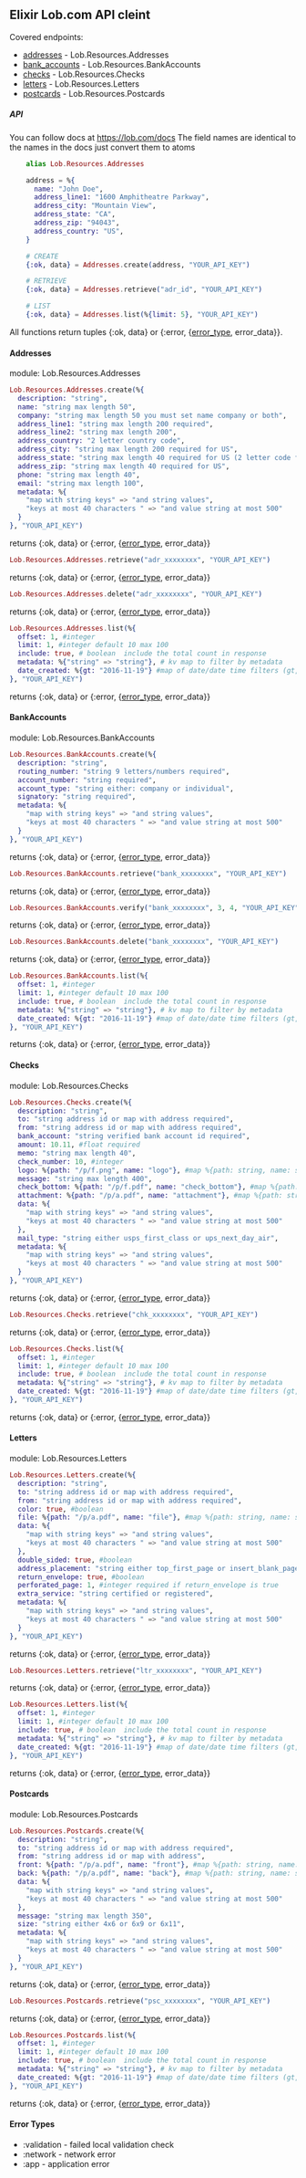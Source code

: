 ## Elixir Lob.com API cleint

Covered endpoints:
* [addresses](#addresses) - Lob.Resources.Addresses
* [bank_accounts](#bankaccounts) - Lob.Resources.BankAccounts
* [checks](#checks) - Lob.Resources.Checks
* [letters](#letters) - Lob.Resources.Letters
* [postcards](#postcards) - Lob.Resources.Postcards




##### API
You can follow docs at
https://lob.com/docs
The field names are identical to the names in the docs just convert them to atoms
```elixir
	alias Lob.Resources.Addresses

    address = %{
      name: "John Doe",
      address_line1: "1600 Amphitheatre Parkway",
      address_city: "Mountain View",
      address_state: "CA",
      address_zip: "94043",
      address_country: "US",
    }

    # CREATE
    {:ok, data} = Addresses.create(address, "YOUR_API_KEY")

    # RETRIEVE
    {:ok, data} = Addresses.retrieve("adr_id", "YOUR_API_KEY")

    # LIST
    {:ok, data} = Addresses.list(%{limit: 5}, "YOUR_API_KEY")
```

 All functions return tuples {:ok, data} or {:error, {[error_type](#error-types), error_data}}.


#### Addresses
module: Lob.Resources.Addresses
```elixir
Lob.Resources.Addresses.create(%{
  description: "string",
  name: "string max length 50",
  company: "string max length 50 you must set name company or both",
  address_line1: "string max length 200 required",
  address_line2: "string max length 200",
  address_country: "2 letter country code",
  address_city: "string max length 200 required for US",
  address_state: "string max length 40 required for US (2 letter code for US)",
  address_zip: "string max length 40 required for US",
  phone: "string max length 40",
  email: "string max length 100",
  metadata: %{
    "map with string keys" => "and string values",
    "keys at most 40 characters " => "and value string at most 500"
  }
}, "YOUR_API_KEY")
```
returns {:ok, data} or {:error, {[error_type](#error-types), error_data}}


```elixir
Lob.Resources.Addresses.retrieve("adr_xxxxxxxx", "YOUR_API_KEY")
```
returns {:ok, data} or {:error, {[error_type](#error-types), error_data}}


```elixir
Lob.Resources.Addresses.delete("adr_xxxxxxxx", "YOUR_API_KEY")
```
returns {:ok, data} or {:error, {[error_type](#error-types), error_data}}

```elixir
Lob.Resources.Addresses.list(%{
  offset: 1, #integer
  limit: 1, #integer default 10 max 100
  include: true, # boolean  include the total count in response
  metadata: %{"string" => "string"}, # kv map to filter by metadata
  date_created: %{gt: "2016-11-19"} #map of date/date time filters (gt,lt,gte,lte)
}, "YOUR_API_KEY")
```
returns {:ok, data} or {:error, {[error_type](#error-types), error_data}}

#### BankAccounts

module: Lob.Resources.BankAccounts
```elixir
Lob.Resources.BankAccounts.create(%{
  description: "string",
  routing_number: "string 9 letters/numbers required",
  account_number: "string required",
  account_type: "string either: company or individual",
  signatory: "string required",
  metadata: %{
    "map with string keys" => "and string values",
    "keys at most 40 characters " => "and value string at most 500"
  }
}, "YOUR_API_KEY")
```
returns {:ok, data} or {:error, {[error_type](#error-types), error_data}}

```elixir
Lob.Resources.BankAccounts.retrieve("bank_xxxxxxxx", "YOUR_API_KEY")
```
returns {:ok, data} or {:error, {[error_type](#error-types), error_data}}

```elixir
Lob.Resources.BankAccounts.verify("bank_xxxxxxxx", 3, 4, "YOUR_API_KEY") #id, integer deposit 1 in cents, integer deposit 1 in cents
```
returns {:ok, data} or {:error, {[error_type](#error-types), error_data}}

```elixir
Lob.Resources.BankAccounts.delete("bank_xxxxxxxx", "YOUR_API_KEY")
```
returns {:ok, data} or {:error, {[error_type](#error-types), error_data}}

```elixir
Lob.Resources.BankAccounts.list(%{
  offset: 1, #integer
  limit: 1, #integer default 10 max 100
  include: true, # boolean  include the total count in response
  metadata: %{"string" => "string"}, # kv map to filter by metadata
  date_created: %{gt: "2016-11-19"} #map of date/date time filters (gt,lt,gte,lte)
}, "YOUR_API_KEY")
```
returns {:ok, data} or {:error, {[error_type](#error-types), error_data}}


#### Checks

module: Lob.Resources.Checks
```elixir
Lob.Resources.Checks.create(%{
  description: "string",
  to: "string address id or map with address required",
  from: "string address id or map with address required",
  bank_account: "string verified bank account id required",
  amount: 10.11, #float required
  memo: "string max length 40",
  check_number: 10, #integer
  logo: %{path: "/p/f.png", name: "logo"}, #map %{path: string, name: string} or %{url: string} or %{content: string_html}
  message: "string max length 400",
  check_bottom: %{path: "/p/f.pdf", name: "check_bottom"}, #map %{path: string, name: string} or %{url: string} or %{content: string_html}
  attachment: %{path: "/p/a.pdf", name: "attachment"}, #map %{path: string, name: string} or %{url: string} or %{content: string_html}
  data: %{
    "map with string keys" => "and string values",
    "keys at most 40 characters " => "and value string at most 500"
  },
  mail_type: "string either usps_first_class or ups_next_day_air",
  metadata: %{
    "map with string keys" => "and string values",
    "keys at most 40 characters " => "and value string at most 500"
  }
}, "YOUR_API_KEY")
```
returns {:ok, data} or {:error, {[error_type](#error-types), error_data}}

```elixir
Lob.Resources.Checks.retrieve("chk_xxxxxxxx", "YOUR_API_KEY")
```
returns {:ok, data} or {:error, {[error_type](#error-types), error_data}}

```elixir
Lob.Resources.Checks.list(%{
  offset: 1, #integer
  limit: 1, #integer default 10 max 100
  include: true, # boolean  include the total count in response
  metadata: %{"string" => "string"}, # kv map to filter by metadata
  date_created: %{gt: "2016-11-19"} #map of date/date time filters (gt,lt,gte,lte)
}, "YOUR_API_KEY")
```
returns {:ok, data} or {:error, {[error_type](#error-types), error_data}}


#### Letters

module: Lob.Resources.Letters
```elixir
Lob.Resources.Letters.create(%{
  description: "string",
  to: "string address id or map with address required",
  from: "string address id or map with address required",
  color: true, #boolean
  file: %{path: "/p/a.pdf", name: "file"}, #map %{path: string, name: string} or %{url: string} or %{content: string_html} required
  data: %{
    "map with string keys" => "and string values",
    "keys at most 40 characters " => "and value string at most 500"
  },
  double_sided: true, #boolean
  address_placement: "string either top_first_page or insert_blank_page",
  return_envelope: true, #boolean
  perforated_page: 1, #integer required if return_envelope is true
  extra_service: "string certified or registered",
  metadata: %{
    "map with string keys" => "and string values",
    "keys at most 40 characters " => "and value string at most 500"
  }
}, "YOUR_API_KEY")
```
returns {:ok, data} or {:error, {[error_type](#error-types), error_data}}

```elixir
Lob.Resources.Letters.retrieve("ltr_xxxxxxxx", "YOUR_API_KEY")
```
returns {:ok, data} or {:error, {[error_type](#error-types), error_data}}

```elixir
Lob.Resources.Letters.list(%{
  offset: 1, #integer
  limit: 1, #integer default 10 max 100
  include: true, # boolean  include the total count in response
  metadata: %{"string" => "string"}, # kv map to filter by metadata
  date_created: %{gt: "2016-11-19"} #map of date/date time filters (gt,lt,gte,lte)
}, "YOUR_API_KEY")
```
returns {:ok, data} or {:error, {[error_type](#error-types), error_data}}



#### Postcards

module: Lob.Resources.Postcards
```elixir
Lob.Resources.Postcards.create(%{
  description: "string",
  to: "string address id or map with address required",
  from: "string address id or map with address",
  front: %{path: "/p/a.pdf", name: "front"}, #map %{path: string, name: string} or %{url: string} or %{content: string_html} required
  back: %{path: "/p/a.pdf", name: "back"}, #map %{path: string, name: string} or %{url: string} or %{content: string_html}
  data: %{
    "map with string keys" => "and string values",
    "keys at most 40 characters " => "and value string at most 500"
  },
  message: "string max length 350",
  size: "string either 4x6 or 6x9 or 6x11",
  metadata: %{
    "map with string keys" => "and string values",
    "keys at most 40 characters " => "and value string at most 500"
  }
}, "YOUR_API_KEY")
```
returns {:ok, data} or {:error, {[error_type](#error-types), error_data}}

```elixir
Lob.Resources.Postcards.retrieve("psc_xxxxxxxx", "YOUR_API_KEY")
```
returns {:ok, data} or {:error, {[error_type](#error-types), error_data}}

```elixir
Lob.Resources.Postcards.list(%{
  offset: 1, #integer
  limit: 1, #integer default 10 max 100
  include: true, # boolean  include the total count in response
  metadata: %{"string" => "string"}, # kv map to filter by metadata
  date_created: %{gt: "2016-11-19"} #map of date/date time filters (gt,lt,gte,lte)
}, "YOUR_API_KEY")
```
returns {:ok, data} or {:error, {[error_type](#error-types), error_data}}



#### Error Types
* :validation - failed local validation check
* :network - network error
* :app - application error
